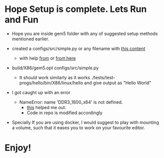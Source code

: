 # Hope Setup is complete. Lets Run and Fun

* Hope you are inside gem5 folder with any of suggested setup methods mentioned earlier.

* created a configs/src/simple.py or any filename with [this content](https://github.com/harshkasyap/Gem5/blob/master/src/simple.py) 
    * with help [from](https://www.youtube.com/watch?v=fD3hhNnfL6k&feature=youtu.be) or [from here](http://pages.cs.wisc.edu/~david/courses/cs752/Spring2015/gem5-tutorial/part1/simple_config.html)

* build/X86/gem5.opt configs/src/simple.py
    * It should work similarly as it works ./tests/test-progs/hello/bin/X86/linux/hello and give output as "Hello World"

* I got caught up with an error
    * NameError: name 'DDR3_1600_x64' is not defined.
        * [this](https://stackoverflow.com/questions/43030330/running-a-simple-py-on-gem5-gives-an-error-nameerror-name-ddr3-1600-x64-is-n) helped me out.
        * Code in repo is modified accordingly

* Specially If you are using docker, I would suggest to play with mounting a volume, such that it eases you to work on your favourite editor.

# Enjoy!
    
